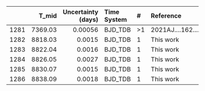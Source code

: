 |      |   T_mid |   Uncertainty (days) | Time System   | #   | Reference           |
|-----:|--------:|---------------------:|:--------------|:----|:--------------------|
| 1281 | 7369.03 |              0.00056 | BJD_TDB       | >1  | 2021AJ....162....7B |
| 1282 | 8818.03 |              0.0015  | BJD_TDB       | 1   | This work           |
| 1283 | 8822.04 |              0.0016  | BJD_TDB       | 1   | This work           |
| 1284 | 8826.05 |              0.0027  | BJD_TDB       | 1   | This work           |
| 1285 | 8830.07 |              0.0015  | BJD_TDB       | 1   | This work           |
| 1286 | 8838.09 |              0.0018  | BJD_TDB       | 1   | This work           |